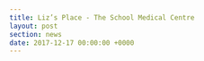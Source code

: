 ```yaml
---
title: Liz’s Place - The School Medical Centre
layout: post
section: news
date: 2017-12-17 00:00:00 +0000
---
```

